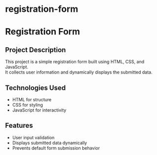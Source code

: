 # registration-form

# Registration Form

## Project Description
This project is a simple registration form built using HTML, CSS, and JavaScript.  
It collects user information and dynamically displays the submitted data.

## Technologies Used
- HTML for structure  
- CSS for styling  
- JavaScript for interactivity  

## Features
- User input validation  
- Displays submitted data dynamically  
- Prevents default form submission behavior   

